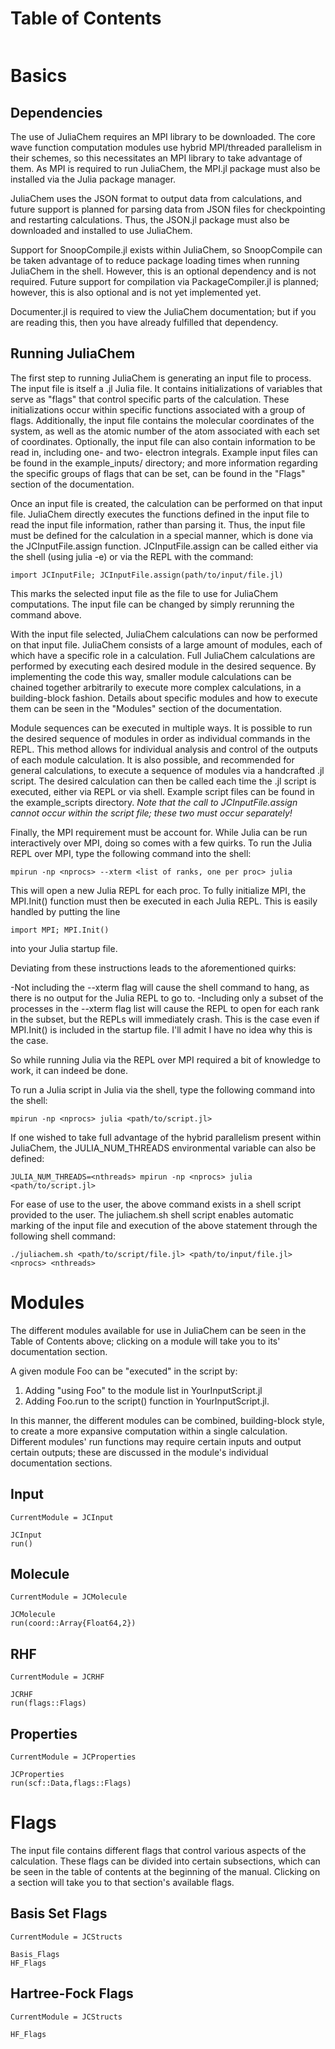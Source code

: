 # Table of Contents
```@contents
```

# Basics

## Dependencies

The use of JuliaChem requires an MPI library to be downloaded. The core wave
function computation modules use hybrid MPI/threaded parallelism in their schemes,
so this necessitates an MPI library to take advantage of them. As MPI is
required to run JuliaChem, the MPI.jl package must also be installed via the Julia
package manager.

JuliaChem uses the JSON format to output data from calculations, and future support
is planned for parsing data from JSON files for checkpointing and restarting calculations.
Thus, the JSON.jl package must also be downloaded and installed to use JuliaChem.

Support for SnoopCompile.jl exists within JuliaChem, so SnoopCompile can be taken advantage
of to reduce package loading times when running JuliaChem in the shell. However, this is
an optional dependency and is not required. Future support for compilation via PackageCompiler.jl
is planned; however, this is also optional and is not yet implemented yet.
 
Documenter.jl is required to view the JuliaChem documentation; but if you are reading
this, then you have already fulfilled that dependency. 

## Running JuliaChem

The first step to running JuliaChem is generating an input file to process. The
input file is itself a .jl Julia file. It contains initializations of
variables that serve as "flags" that control specific parts of the calculation.
These initializations occur within specific functions associated with a group
of flags. Additionally, the input file contains the molecular coordinates of
the system, as well as the atomic number of the atom associated with each set
of coordinates. Optionally, the input file can also contain information to be
read in, including one- and two- electron integrals. Example input files can be
found in the example_inputs/ directory; and more information regarding the
specific groups of flags that can be set, can be found in the "Flags" section
of the documentation.

Once an input file is created, the calculation can be performed on that input file.
JuliaChem directly executes the functions defined in the input file to read the
input file information, rather than parsing it. Thus, the input file must be
defined for the calculation in a special manner, which is done via the
JCInputFile.assign function. JCInputFile.assign can be called either via
the shell (using julia -e) or via the REPL with the command:

```
import JCInputFile; JCInputFile.assign(path/to/input/file.jl)
```

This marks the selected input file as the file to use for JuliaChem computations.
The input file can be changed by simply rerunning the command above.

With the input file selected, JuliaChem calculations can now be performed on
that input file. JuliaChem consists of a large amount of modules, each of
which have a specific role in a calculation. Full JuliaChem calculations
are performed by executing each desired module in the desired sequence. By
implementing the code this way, smaller module calculations can be chained
together arbitrarily to execute more complex calculations, in a building-block
fashion. Details about specific modules and how to execute them can be seen
in the "Modules" section of the documentation.

Module sequences can be executed in multiple ways. It is possible to run the
desired sequence of modules in order as individual commands in the REPL. This
method allows for individual analysis and control of the outputs of each
module calculation. It is also possible, and recommended for general calculations,
to execute a sequence of modules via a handcrafted .jl script. The desired
calculation can then be called each time the .jl script is executed, either via
REPL or via shell. Example script files can be found in the example_scripts
directory. *Note that the call to JCInputFile.assign cannot occur within the
script file; these two must occur separately!*

Finally, the MPI requirement must be account for. While Julia can be run interactively
over MPI, doing so comes with a few quirks. To run the Julia REPL over MPI, type the
following command into the shell:

```
mpirun -np <nprocs> --xterm <list of ranks, one per proc> julia
```

This will open a new Julia REPL for each proc. To fully initialize MPI, the
MPI.Init() function must then be executed in each Julia REPL. This is
easily handled by putting the line 

```
import MPI; MPI.Init()
```

into your Julia startup file. 

Deviating from these instructions leads to the aforementioned quirks:

-Not including the --xterm flag will cause the shell command to hang, as there is
no output for the Julia REPL to go to.
-Including only a subset of the processes in the --xterm flag list will cause
the REPL to open for each rank in the subset, but the REPLs will immediately
crash. This is the case even if MPI.Init() is included in the startup file.
I'll admit I have no idea why this is the case.

So while running Julia via the REPL over MPI required a bit of knowledge
to work, it can indeed be done.

To run a Julia script in Julia via the shell, type the following command into
the shell: 
```
mpirun -np <nprocs> julia <path/to/script.jl>
```

If one wished to take full advantage of the hybrid parallelism present within
JuliaChem, the JULIA_NUM_THREADS environmental variable can also be defined:

```
JULIA_NUM_THREADS=<nthreads> mpirun -np <nprocs> julia <path/to/script.jl>
```

For ease of use to the user, the above command exists in a shell script provided
to the user. The juliachem.sh shell script enables automatic marking of the input
file and execution of the above statement through the following shell command:

```
./juliachem.sh <path/to/script/file.jl> <path/to/input/file.jl> <nprocs> <nthreads>
```

# Modules

The different modules available for use in JuliaChem can be seen in the
Table of Contents above; clicking on a module will take you to its'
documentation section.

A given module Foo can be "executed" in the script by:
1. Adding "using Foo" to the module list in YourInputScript.jl
2. Adding Foo.run to the script() function in YourInputScript.jl.

In this manner, the different modules can be combined, building-block style, to
create a more expansive computation within a single calculation. Different
modules' run functions may require certain inputs and output certain outputs;
these are discussed in the module's individual documentation sections.

## Input

```@meta
CurrentModule = JCInput
```

```@docs
JCInput
run()
```
## Molecule

```@meta
CurrentModule = JCMolecule
```

```@docs
JCMolecule
run(coord::Array{Float64,2})
```

## RHF

```@meta
CurrentModule = JCRHF
```

```@docs
JCRHF
run(flags::Flags)
```

## Properties

```@meta
CurrentModule = JCProperties
```

```@docs
JCProperties
run(scf::Data,flags::Flags)
```

# Flags

The input file contains different flags that control various aspects of the
calculation. These flags can be divided into certain subsections, which can
be seen in the table of contents at the beginning of the manual. Clicking on
a section will take you to that section's available flags.

## Basis Set Flags

```@meta
CurrentModule = JCStructs
```

```@docs
Basis_Flags
HF_Flags
```

## Hartree-Fock Flags

```@meta
CurrentModule = JCStructs
```

```@docs
HF_Flags
```
